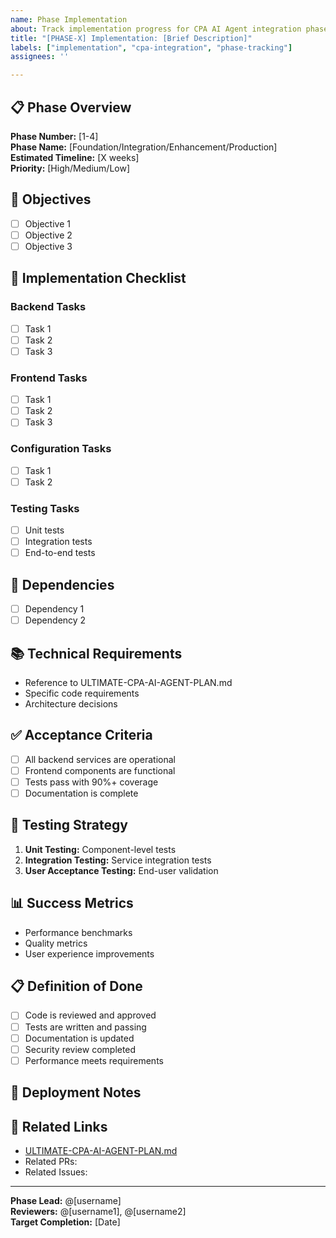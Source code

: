 ```yaml
---
name: Phase Implementation
about: Track implementation progress for CPA AI Agent integration phases
title: "[PHASE-X] Implementation: [Brief Description]"
labels: ["implementation", "cpa-integration", "phase-tracking"]
assignees: ''

---
```


## 📋 Phase Overview
**Phase Number:** [1-4]  
**Phase Name:** [Foundation/Integration/Enhancement/Production]  
**Estimated Timeline:** [X weeks]  
**Priority:** [High/Medium/Low]

## 🎯 Objectives
<!-- List the main objectives for this phase -->
- [ ] Objective 1
- [ ] Objective 2
- [ ] Objective 3

## 📝 Implementation Checklist

### Backend Tasks
- [ ] Task 1
- [ ] Task 2
- [ ] Task 3

### Frontend Tasks
- [ ] Task 1
- [ ] Task 2
- [ ] Task 3

### Configuration Tasks
- [ ] Task 1
- [ ] Task 2

### Testing Tasks
- [ ] Unit tests
- [ ] Integration tests
- [ ] End-to-end tests

## 🔗 Dependencies
<!-- List any dependencies on other phases or external factors -->
- [ ] Dependency 1
- [ ] Dependency 2

## 📚 Technical Requirements
<!-- Link to technical specifications and requirements -->
- Reference to ULTIMATE-CPA-AI-AGENT-PLAN.md
- Specific code requirements
- Architecture decisions

## ✅ Acceptance Criteria
<!-- Define clear acceptance criteria for this phase -->
- [ ] All backend services are operational
- [ ] Frontend components are functional
- [ ] Tests pass with 90%+ coverage
- [ ] Documentation is complete

## 🧪 Testing Strategy
<!-- Describe how this phase will be tested -->
1. **Unit Testing:** Component-level tests
2. **Integration Testing:** Service integration tests
3. **User Acceptance Testing:** End-user validation

## 📊 Success Metrics
<!-- Define measurable success criteria -->
- Performance benchmarks
- Quality metrics
- User experience improvements

## 📋 Definition of Done
- [ ] Code is reviewed and approved
- [ ] Tests are written and passing
- [ ] Documentation is updated
- [ ] Security review completed
- [ ] Performance meets requirements

## 🚀 Deployment Notes
<!-- Any special deployment considerations for this phase -->

## 📎 Related Links
- [ULTIMATE-CPA-AI-AGENT-PLAN.md](../ULTIMATE-CPA-AI-AGENT-PLAN.md)
- Related PRs: 
- Related Issues:

---
**Phase Lead:** @[username]  
**Reviewers:** @[username1], @[username2]  
**Target Completion:** [Date]